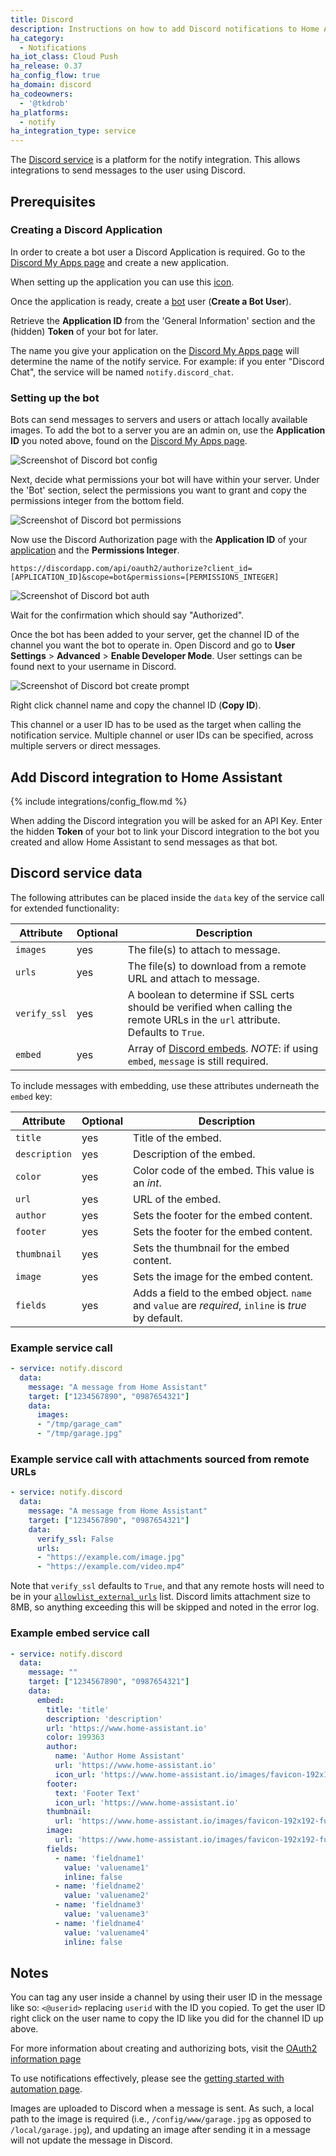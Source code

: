 ```yaml
---
title: Discord
description: Instructions on how to add Discord notifications to Home Assistant.
ha_category:
  - Notifications
ha_iot_class: Cloud Push
ha_release: 0.37
ha_config_flow: true
ha_domain: discord
ha_codeowners:
  - '@tkdrob'
ha_platforms:
  - notify
ha_integration_type: service
---
```


The [Discord service](https://discordapp.com/) is a platform for the notify integration. This allows integrations to send messages to the user using Discord.

## Prerequisites

### Creating a Discord Application

In order to create a bot user a Discord Application is required. Go to the [Discord My Apps page](https://discordapp.com/developers/applications/me) and create a new application.

When setting up the application you can use this [icon](/images/favicon-192x192-full.png).

Once the application is ready, create a [bot](https://discordapp.com/developers/docs/topics/oauth2#bots) user (**Create a Bot User**).

Retrieve the **Application ID** from the 'General Information' section and the (hidden) **Token** of your bot for later.

<div class='note'>
  
The name you give your application on the [Discord My Apps page](https://discordapp.com/developers/applications/me) will determine the name of the notify service. For example: if you enter "Discord Chat", the service will be named `notify.discord_chat`.
</div>

### Setting up the bot

Bots can send messages to servers and users or attach locally available images. To add the bot to a server you are an admin on, use the **Application ID** you noted above, found on the [Discord My Apps page](https://discordapp.com/developers/applications/me).

![Screenshot of Discord bot config](/images/screenshots/discord-bot.png)

Next, decide what permissions your bot will have within your server. Under the 'Bot' section, select the permissions you want to grant and copy the permissions integer from the bottom field.

![Screenshot of Discord bot permissions](/images/screenshots/discord-bot-permissions.png)

Now use the Discord Authorization page with the **Application ID** of your [application](https://discordapp.com/developers/docs/topics/oauth2#bots) and the **Permissions Integer**.

`https://discordapp.com/api/oauth2/authorize?client_id=[APPLICATION_ID]&scope=bot&permissions=[PERMISSIONS_INTEGER]`

![Screenshot of Discord bot auth](/images/screenshots/discord-auth.png)

Wait for the confirmation which should say "Authorized".

Once the bot has been added to your server, get the channel ID of the channel you want the bot to operate in. Open Discord and go to **User Settings** > **Advanced** > **Enable Developer Mode**. User settings can be found next to your username in Discord.

![Screenshot of Discord bot create prompt](/images/screenshots/discord-api.png)

Right click channel name and copy the channel ID (**Copy ID**).

This channel or a user ID has to be used as the target when calling the notification service. Multiple channel or user IDs can be specified, across multiple servers or direct messages.

## Add Discord integration to Home Assistant

{% include integrations/config_flow.md %}

When adding the Discord integration you will be asked for an API Key. Enter the hidden **Token** of your bot to link your Discord integration to the bot you created and allow Home Assistant to send messages as that bot.

## Discord service data

The following attributes can be placed inside the `data` key of the service call for extended functionality:

| Attribute    | Optional | Description                                                                                                                                  |
| ------------ | -------- | -------------------------------------------------------------------------------------------------------------------------------------------- |
| `images`     | yes      | The file(s) to attach to message.                                                                                                            |
| `urls`       | yes      | The file(s) to download from a remote URL and attach to message.                                                                             |
| `verify_ssl` | yes      | A boolean to determine if SSL certs should be verified when calling the remote URLs in the `url` attribute. Defaults to `True`.              |
| `embed`      | yes      | Array of [Discord embeds](https://discordpy.readthedocs.io/en/latest/api.html#embed). *NOTE*: if using `embed`, `message` is still required. |

To include messages with embedding, use these attributes underneath the `embed` key:

| Attribute     | Optional | Description                                                                                          |
| ------------- | -------- | ---------------------------------------------------------------------------------------------------- |
| `title`       | yes      | Title of the embed.                                                                                  |
| `description` | yes      | Description of the embed.                                                                            |
| `color`       | yes      | Color code of the embed.  This value is an *int*.                                                    |
| `url`         | yes      | URL of the embed.                                                                                    |
| `author`      | yes      | Sets the footer for the embed content.                                                               |
| `footer`      | yes      | Sets the footer for the embed content.                                                               |
| `thumbnail`   | yes      | Sets the thumbnail for the embed content.                                                            |
| `image`       | yes      | Sets the image for the embed content.                                                                |
| `fields`      | yes      | Adds a field to the embed object.  `name` and `value` are *required*, `inline` is *true* by default. |

### Example service call

```yaml
- service: notify.discord
  data:
    message: "A message from Home Assistant"
    target: ["1234567890", "0987654321"]
    data:
      images: 
      - "/tmp/garage_cam"
      - "/tmp/garage.jpg"
```

### Example service call with attachments sourced from remote URLs

```yaml
- service: notify.discord
  data:
    message: "A message from Home Assistant"
    target: ["1234567890", "0987654321"]
    data:
      verify_ssl: False
      urls: 
      - "https://example.com/image.jpg"
      - "https://example.com/video.mp4"
```

Note that `verify_ssl` defaults to `True`, and that any remote hosts will need to be in your [`allowlist_external_urls`](/integrations/homeassistant/#allowlist_external_urls) list. Discord limits attachment size to 8MB, so anything exceeding this will be skipped and noted in the error log.

### Example embed service call

```yaml
- service: notify.discord
  data:
    message: ""
    target: ["1234567890", "0987654321"]
    data:
      embed:
        title: 'title'
        description: 'description'
        url: 'https://www.home-assistant.io'
        color: 199363
        author:
          name: 'Author Home Assistant'
          url: 'https://www.home-assistant.io'
          icon_url: 'https://www.home-assistant.io/images/favicon-192x192-full.png'
        footer:
          text: 'Footer Text'
          icon_url: 'https://www.home-assistant.io'
        thumbnail:
          url: 'https://www.home-assistant.io/images/favicon-192x192-full.png'
        image:
          url: 'https://www.home-assistant.io/images/favicon-192x192-full.png'
        fields:
          - name: 'fieldname1'
            value: 'valuename1'
            inline: false
          - name: 'fieldname2'
            value: 'valuename2'
          - name: 'fieldname3'
            value: 'valuename3'
          - name: 'fieldname4'
            value: 'valuename4'
            inline: false
```

## Notes

You can tag any user inside a channel by using their user ID in the message like so: `<@userid>` replacing `userid` with the ID you copied. To get the user ID right click on the user name to copy the ID like you did for the channel ID up above.

For more information about creating and authorizing bots, visit the [OAuth2 information page](https://discordapp.com/developers/docs/topics/oauth2)

To use notifications effectively, please see the [getting started with automation page](/getting-started/automation/).

Images are uploaded to Discord when a message is sent. As such, a local path to the image is required (i.e., `/config/www/garage.jpg` as opposed to `/local/garage.jpg`), and updating an image after sending it in a message will not update the message in Discord.

